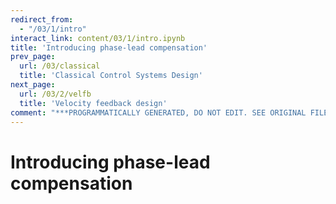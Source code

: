 ```yaml
---
redirect_from:
  - "/03/1/intro"
interact_link: content/03/1/intro.ipynb
title: 'Introducing phase-lead compensation'
prev_page:
  url: /03/classical
  title: 'Classical Control Systems Design'
next_page:
  url: /03/2/velfb
  title: 'Velocity feedback design'
comment: "***PROGRAMMATICALLY GENERATED, DO NOT EDIT. SEE ORIGINAL FILES IN /content***"
---
```


# Introducing phase-lead compensation
